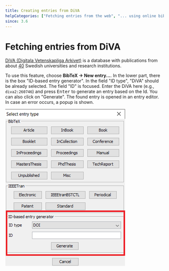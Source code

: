 ```yaml
---
title: Creating entries from DiVA
helpCategories: ["Fetching entries from the web", "... using online bibliographic database"]
since: 3.6
---
```


# Fetching entries from DiVA

[DiVA (Digitala Vetenskapliga Arkivet)](http://www.diva-portal.org/) is a database with publications from about [40](www.diva-portal.org/smash/aboutdiva.jsf) Swedish universities and research institutions.

To use this feature, choose **BibTeX -&gt; New entry...**.
In the lower part, there is the box "ID-based entry generator".
In the field "ID type", "DiVA" should be already selected.
The field "ID" is focused.
Enter the DiVA here (e.g., `diva2:260746`) and press <kbd>Enter</kbd> to generate an entry based on the Id.
You can also click on "Generate".
The found entry is opened in an entry editor.
In case an error occurs, a popup is shown.

![Screenshot of new entry dialog](./images/NewEntryChooseType-IDGeneratorHighlighted.png)
